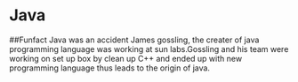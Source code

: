 # Java
##Funfact
Java was an accident
James gossling, the creater of java programming language was working at sun labs.Gossling and his team were working on set up box by clean up C++ and ended up with new programming language thus leads to the origin of java. 
